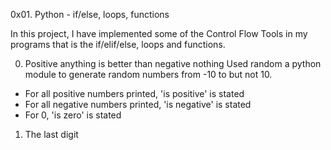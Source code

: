 0x01. Python - if/else, loops, functions

In this project, I have implemented some of the Control Flow Tools in my programs that is the if/elif/else, loops and functions.

0. Positive anything is better than negative nothing
	Used random a python module to generate random numbers from -10 to but not 10.
- For all positive numbers printed, 'is positive' is stated
- For all negative numbers printed, 'is negative' is stated
- For 0, 'is zero' is stated

1. The last digit

